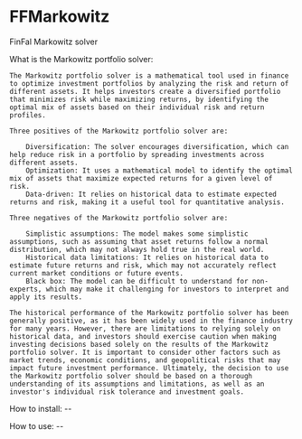 # FFMarkowitz
FinFal Markowitz solver

What is the Markowitz portfolio solver:

    The Markowitz portfolio solver is a mathematical tool used in finance to optimize investment portfolios by analyzing the risk and return of different assets. It helps investors create a diversified portfolio that minimizes risk while maximizing returns, by identifying the optimal mix of assets based on their individual risk and return profiles.

    Three positives of the Markowitz portfolio solver are:

        Diversification: The solver encourages diversification, which can help reduce risk in a portfolio by spreading investments across different assets.
        Optimization: It uses a mathematical model to identify the optimal mix of assets that maximize expected returns for a given level of risk.
        Data-driven: It relies on historical data to estimate expected returns and risk, making it a useful tool for quantitative analysis.

    Three negatives of the Markowitz portfolio solver are:

        Simplistic assumptions: The model makes some simplistic assumptions, such as assuming that asset returns follow a normal distribution, which may not always hold true in the real world.
        Historical data limitations: It relies on historical data to estimate future returns and risk, which may not accurately reflect current market conditions or future events.
        Black box: The model can be difficult to understand for non-experts, which may make it challenging for investors to interpret and apply its results.

    The historical performance of the Markowitz portfolio solver has been generally positive, as it has been widely used in the finance industry for many years. However, there are limitations to relying solely on historical data, and investors should exercise caution when making investing decisions based solely on the results of the Markowitz portfolio solver. It is important to consider other factors such as market trends, economic conditions, and geopolitical risks that may impact future investment performance. Ultimately, the decision to use the Markowitz portfolio solver should be based on a thorough understanding of its assumptions and limitations, as well as an investor's individual risk tolerance and investment goals.

How to install:
    --

How to use:
    --